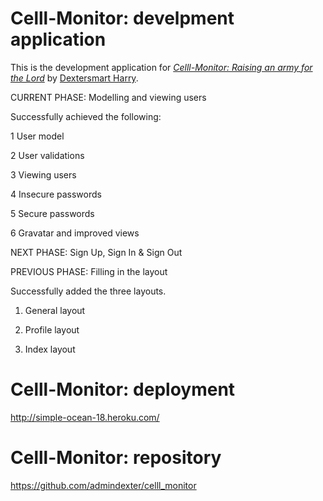 # Celll-Monitor: develpment application

This is the development application for
[*Celll-Monitor: Raising an army for the Lord*](http://celll-monitor.com/)
by [Dextersmart Harry](http://dextersmart.com/).

CURRENT PHASE: Modelling and viewing users

Successfully achieved the following:

1 User model

2 User validations

3 Viewing users

4 Insecure passwords

5 Secure passwords

6 Gravatar and improved views

NEXT PHASE: Sign Up, Sign In & Sign Out

PREVIOUS PHASE: Filling in the layout

Successfully added the three layouts.

1. General layout

2. Profile layout

3. Index layout


# Celll-Monitor: deployment
http://simple-ocean-18.heroku.com/


# Celll-Monitor: repository
https://github.com/admindexter/celll_monitor

